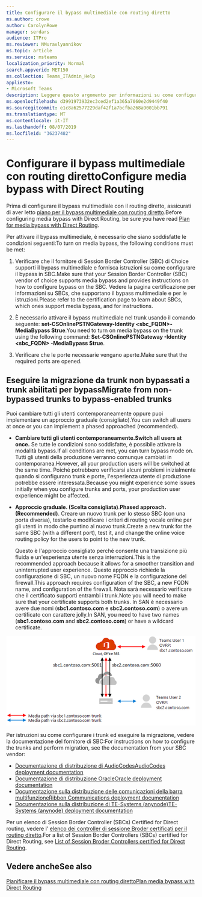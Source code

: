 ```yaml
---
title: Configurare il bypass multimediale con routing diretto
ms.author: crowe
author: CarolynRowe
manager: serdars
audience: ITPro
ms.reviewer: NMuravlyannikov
ms.topic: article
ms.service: msteams
localization_priority: Normal
search.appverid: MET150
ms.collection: Teams_ITAdmin_Help
appliesto:
- Microsoft Teams
description: Leggere questo argomento per informazioni su come configurare il bypass multimediale con il routing diretto del sistema telefonico.
ms.openlocfilehash: d3991973932ec3ced2ef1a365a7060e2d9449f40
ms.sourcegitcommit: e1c8a62577229daf42f1a7bcfba268a9001bb791
ms.translationtype: MT
ms.contentlocale: it-IT
ms.lasthandoff: 08/07/2019
ms.locfileid: "36237482"
---
```

# <a name="configure-media-bypass-with-direct-routing"></a><span data-ttu-id="48280-103">Configurare il bypass multimediale con routing diretto</span><span class="sxs-lookup"><span data-stu-id="48280-103">Configure media bypass with Direct Routing</span></span>

<span data-ttu-id="48280-104">Prima di configurare il bypass multimediale con il routing diretto, assicurati di aver letto [piano per il bypass multimediale con routing diretto](direct-routing-plan-media-bypass.md).</span><span class="sxs-lookup"><span data-stu-id="48280-104">Before configuring media bypass with Direct Routing, be sure you have read [Plan for media bypass with Direct Routing](direct-routing-plan-media-bypass.md).</span></span>

<span data-ttu-id="48280-105">Per attivare il bypass multimediale, è necessario che siano soddisfatte le condizioni seguenti:</span><span class="sxs-lookup"><span data-stu-id="48280-105">To turn on media bypass, the following conditions must be met:</span></span>

1.  <span data-ttu-id="48280-106">Verificare che il fornitore di Session Border Controller (SBC) di Choice supporti il bypass multimediale e fornisca istruzioni su come configurare il bypass in SBC.</span><span class="sxs-lookup"><span data-stu-id="48280-106">Make sure that your Session Border Controller (SBC) vendor of choice supports media bypass and provides instructions on how to configure bypass on the SBC.</span></span> <span data-ttu-id="48280-107">Vedere la pagina certificazione per informazioni su SBCs, che supportano il bypass multimediale e per le istruzioni.</span><span class="sxs-lookup"><span data-stu-id="48280-107">Please refer to the certification page to learn about SBCs, which ones support media bypass, and for instructions.</span></span>

2.  <span data-ttu-id="48280-108">È necessario attivare il bypass multimediale nel trunk usando il comando seguente: **set-CSOnlinePSTNGateway-Identity <sbc_FQDN>-MediaBypass $true**.</span><span class="sxs-lookup"><span data-stu-id="48280-108">You need to turn on media bypass on the trunk using the following command:  **Set-CSOnlinePSTNGateway -Identity <sbc_FQDN> -MediaBypass $true**.</span></span>

3.  <span data-ttu-id="48280-109">Verificare che le porte necessarie vengano aperte.</span><span class="sxs-lookup"><span data-stu-id="48280-109">Make sure that the required ports are opened.</span></span> 


## <a name="migrate-from-non-bypassed-trunks-to-bypass-enabled-trunks"></a><span data-ttu-id="48280-110">Eseguire la migrazione da trunk non bypassati a trunk abilitati per bypass</span><span class="sxs-lookup"><span data-stu-id="48280-110">Migrate from non-bypassed trunks to bypass-enabled trunks</span></span>

<span data-ttu-id="48280-111">Puoi cambiare tutti gli utenti contemporaneamente oppure puoi implementare un approccio graduale (consigliato).</span><span class="sxs-lookup"><span data-stu-id="48280-111">You can switch all users at once or you can implement a phased approached (recommended).</span></span>

- <span data-ttu-id="48280-112">**Cambiare tutti gli utenti contemporaneamente.**</span><span class="sxs-lookup"><span data-stu-id="48280-112">**Switch all users at once.**</span></span> <span data-ttu-id="48280-113">Se tutte le condizioni sono soddisfatte, è possibile attivare la modalità bypass.</span><span class="sxs-lookup"><span data-stu-id="48280-113">If all conditions are met, you can turn bypass mode on.</span></span> <span data-ttu-id="48280-114">Tutti gli utenti della produzione verranno comunque cambiati in contemporanea.</span><span class="sxs-lookup"><span data-stu-id="48280-114">However, all your production users will be switched at the same time.</span></span> <span data-ttu-id="48280-115">Poiché potrebbero verificarsi alcuni problemi inizialmente quando si configurano trunk e porte, l'esperienza utente di produzione potrebbe essere interessata.</span><span class="sxs-lookup"><span data-stu-id="48280-115">Because you might experience some issues initially when you configure trunks and ports, your production user experience might be affected.</span></span> 

- <span data-ttu-id="48280-116">**Approccio graduale. (Scelta consigliata)**.</span><span class="sxs-lookup"><span data-stu-id="48280-116">**Phased approach. (Recommended)**.</span></span>  <span data-ttu-id="48280-117">Creare un nuovo trunk per lo stesso SBC (con una porta diversa), testarlo e modificare i criteri di routing vocale online per gli utenti in modo che puntino al nuovo trunk.</span><span class="sxs-lookup"><span data-stu-id="48280-117">Create a new trunk for the same SBC (with a different port), test it, and change the online voice routing policy for the users to point to the new trunk.</span></span> 

  <span data-ttu-id="48280-118">Questo è l'approccio consigliato perché consente una transizione più fluida e un'esperienza utente senza interruzioni.</span><span class="sxs-lookup"><span data-stu-id="48280-118">This is the recommended approach because it allows for a smoother transition and uninterrupted user experience.</span></span> <span data-ttu-id="48280-119">Questo approccio richiede la configurazione di SBC, un nuovo nome FQDN e la configurazione del firewall.</span><span class="sxs-lookup"><span data-stu-id="48280-119">This approach requires configuration of the SBC, a new FQDN name, and configuration of the firewall.</span></span> <span data-ttu-id="48280-120">Nota sarà necessario verificare che il certificato supporti entrambi i trunk.</span><span class="sxs-lookup"><span data-stu-id="48280-120">Note you will need to make sure that your certificate supports both trunks.</span></span> <span data-ttu-id="48280-121">In SAN è necessario avere due nomi (**sbc1.contoso.com** e **sbc2.contoso.com**) o avere un certificato con carattere jolly.</span><span class="sxs-lookup"><span data-stu-id="48280-121">In SAN, you need to have two names (**sbc1.contoso.com** and **sbc2.contoso.com**) or have a wildcard certificate.</span></span>

![Eseguire la migrazione da trunk non bypassati a trunk abilitati per bypass)](media/direct-routing-media-bypass-8.png)

<span data-ttu-id="48280-123">Per istruzioni su come configurare i trunk ed eseguire la migrazione, vedere la documentazione del fornitore di SBC:</span><span class="sxs-lookup"><span data-stu-id="48280-123">For instructions on how to configure the trunks and perform migration, see the documentation from your SBC vendor:</span></span>

- [<span data-ttu-id="48280-124">Documentazione di distribuzione di AudioCodes</span><span class="sxs-lookup"><span data-stu-id="48280-124">AudioCodes deployment documentation</span></span>](https://www.audiocodes.com/solutions-products/products/products-for-microsoft-365/direct-routing-for-microsoft-teams)
- [<span data-ttu-id="48280-125">Documentazione di distribuzione Oracle</span><span class="sxs-lookup"><span data-stu-id="48280-125">Oracle deployment documentation</span></span>](https://www.oracle.com/industries/communications/enterprise-session-border-controller/microsoft.html)
- [<span data-ttu-id="48280-126">Documentazione sulla distribuzione delle comunicazioni della barra multifunzione</span><span class="sxs-lookup"><span data-stu-id="48280-126">Ribbon Communications deployment documentation</span></span>](https://ribboncommunications.com/solutions/enterprise-solutions/microsoft-solutions/direct-routing-microsoft-teams-calling)
- [<span data-ttu-id="48280-127">Documentazione sulla distribuzione di TE-Systems (anynode)</span><span class="sxs-lookup"><span data-stu-id="48280-127">TE-Systems (anynode) deployment documentation</span></span>](https://www.anynode.de/anynode-and-microsoft-teams/)

<span data-ttu-id="48280-128">Per un elenco di Session Border Controller (SBCs) Certified for Direct routing, vedere l' [elenco dei controller di sessione Broder certificati per il routing diretto](direct-routing-border-controllers.md).</span><span class="sxs-lookup"><span data-stu-id="48280-128">For a list of Session Border Controllers (SBCs) certified for Direct Routing, see [List of Session Broder Controllers certified for Direct Routing](direct-routing-border-controllers.md).</span></span>



## <a name="see-also"></a><span data-ttu-id="48280-129">Vedere anche</span><span class="sxs-lookup"><span data-stu-id="48280-129">See also</span></span>

[<span data-ttu-id="48280-130">Pianificare il bypass multimediale con routing diretto</span><span class="sxs-lookup"><span data-stu-id="48280-130">Plan media bypass with Direct Routing</span></span>](direct-routing-plan-media-bypass.md)



